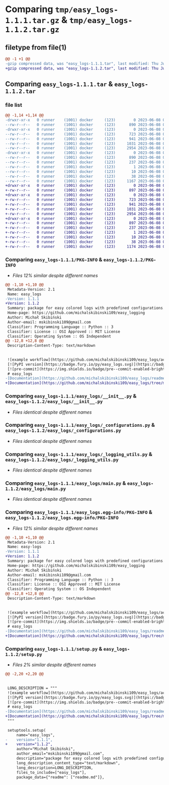 # Comparing `tmp/easy_logs-1.1.1.tar.gz` & `tmp/easy_logs-1.1.2.tar.gz`

## filetype from file(1)

```diff
@@ -1 +1 @@
-gzip compressed data, was "easy_logs-1.1.1.tar", last modified: Thu Jun  8 07:15:44 2023, max compression
+gzip compressed data, was "easy_logs-1.1.2.tar", last modified: Thu Jun  8 07:18:15 2023, max compression
```

## Comparing `easy_logs-1.1.1.tar` & `easy_logs-1.1.2.tar`

### file list

```diff
@@ -1,14 +1,14 @@
-drwxr-xr-x   0 runner    (1001) docker     (123)        0 2023-06-08 07:15:44.843630 easy_logs-1.1.1/
--rw-r--r--   0 runner    (1001) docker     (123)      890 2023-06-08 07:15:44.843630 easy_logs-1.1.1/PKG-INFO
-drwxr-xr-x   0 runner    (1001) docker     (123)        0 2023-06-08 07:15:44.843630 easy_logs-1.1.1/easy_logs/
--rw-r--r--   0 runner    (1001) docker     (123)      723 2023-06-08 07:15:30.000000 easy_logs-1.1.1/easy_logs/__init__.py
--rw-r--r--   0 runner    (1001) docker     (123)      941 2023-06-08 07:15:30.000000 easy_logs-1.1.1/easy_logs/_configurations.py
--rw-r--r--   0 runner    (1001) docker     (123)     1031 2023-06-08 07:15:30.000000 easy_logs-1.1.1/easy_logs/_logging_utils.py
--rw-r--r--   0 runner    (1001) docker     (123)     2954 2023-06-08 07:15:30.000000 easy_logs-1.1.1/easy_logs/main.py
-drwxr-xr-x   0 runner    (1001) docker     (123)        0 2023-06-08 07:15:44.843630 easy_logs-1.1.1/easy_logs.egg-info/
--rw-r--r--   0 runner    (1001) docker     (123)      890 2023-06-08 07:15:44.000000 easy_logs-1.1.1/easy_logs.egg-info/PKG-INFO
--rw-r--r--   0 runner    (1001) docker     (123)      237 2023-06-08 07:15:44.000000 easy_logs-1.1.1/easy_logs.egg-info/SOURCES.txt
--rw-r--r--   0 runner    (1001) docker     (123)        1 2023-06-08 07:15:44.000000 easy_logs-1.1.1/easy_logs.egg-info/dependency_links.txt
--rw-r--r--   0 runner    (1001) docker     (123)       10 2023-06-08 07:15:44.000000 easy_logs-1.1.1/easy_logs.egg-info/top_level.txt
--rw-r--r--   0 runner    (1001) docker     (123)       38 2023-06-08 07:15:44.843630 easy_logs-1.1.1/setup.cfg
--rw-r--r--   0 runner    (1001) docker     (123)     1167 2023-06-08 07:15:30.000000 easy_logs-1.1.1/setup.py
+drwxr-xr-x   0 runner    (1001) docker     (123)        0 2023-06-08 07:18:15.104111 easy_logs-1.1.2/
+-rw-r--r--   0 runner    (1001) docker     (123)      897 2023-06-08 07:18:15.104111 easy_logs-1.1.2/PKG-INFO
+drwxr-xr-x   0 runner    (1001) docker     (123)        0 2023-06-08 07:18:15.104111 easy_logs-1.1.2/easy_logs/
+-rw-r--r--   0 runner    (1001) docker     (123)      723 2023-06-08 07:18:05.000000 easy_logs-1.1.2/easy_logs/__init__.py
+-rw-r--r--   0 runner    (1001) docker     (123)      941 2023-06-08 07:18:05.000000 easy_logs-1.1.2/easy_logs/_configurations.py
+-rw-r--r--   0 runner    (1001) docker     (123)     1031 2023-06-08 07:18:05.000000 easy_logs-1.1.2/easy_logs/_logging_utils.py
+-rw-r--r--   0 runner    (1001) docker     (123)     2954 2023-06-08 07:18:05.000000 easy_logs-1.1.2/easy_logs/main.py
+drwxr-xr-x   0 runner    (1001) docker     (123)        0 2023-06-08 07:18:15.104111 easy_logs-1.1.2/easy_logs.egg-info/
+-rw-r--r--   0 runner    (1001) docker     (123)      897 2023-06-08 07:18:15.000000 easy_logs-1.1.2/easy_logs.egg-info/PKG-INFO
+-rw-r--r--   0 runner    (1001) docker     (123)      237 2023-06-08 07:18:15.000000 easy_logs-1.1.2/easy_logs.egg-info/SOURCES.txt
+-rw-r--r--   0 runner    (1001) docker     (123)        1 2023-06-08 07:18:15.000000 easy_logs-1.1.2/easy_logs.egg-info/dependency_links.txt
+-rw-r--r--   0 runner    (1001) docker     (123)       10 2023-06-08 07:18:15.000000 easy_logs-1.1.2/easy_logs.egg-info/top_level.txt
+-rw-r--r--   0 runner    (1001) docker     (123)       38 2023-06-08 07:18:15.104111 easy_logs-1.1.2/setup.cfg
+-rw-r--r--   0 runner    (1001) docker     (123)     1174 2023-06-08 07:18:05.000000 easy_logs-1.1.2/setup.py
```

### Comparing `easy_logs-1.1.1/PKG-INFO` & `easy_logs-1.1.2/PKG-INFO`

 * *Files 12% similar despite different names*

```diff
@@ -1,10 +1,10 @@
 Metadata-Version: 2.1
 Name: easy_logs
-Version: 1.1.1
+Version: 1.1.2
 Summary: package for easy colored logs with predefined configurations.
 Home-page: https://github.com/michalskibinski109/easy_logging
 Author: Michał Skibiński
 Author-email: mskibinski109@gmail.com
 Classifier: Programming Language :: Python :: 3
 Classifier: License :: OSI Approved :: MIT License
 Classifier: Operating System :: OS Independent
@@ -12,8 +12,8 @@
 Description-Content-Type: text/markdown
 
 
 ![example workflow](https://github.com/michalskibinski109/easy_logs/actions/workflows/python-app.yml/badge.svg)
 [![PyPI version](https://badge.fury.io/py/easy_logs.svg)](https://badge.fury.io/py/miskibin)
 [![pre-commit](https://img.shields.io/badge/pre--commit-enabled-brightgreen?logo=pre-commit)](https://github.com/pre-commit/pre-commit)
 # easy_logs
-[Documentation](https://github.com/michalskibinski109/easy_logs/readme.md)
+[Documentation](https://github.com/michalskibinski109/easy_logs/tree/main#readme)
```

### Comparing `easy_logs-1.1.1/easy_logs/__init__.py` & `easy_logs-1.1.2/easy_logs/__init__.py`

 * *Files identical despite different names*

### Comparing `easy_logs-1.1.1/easy_logs/_configurations.py` & `easy_logs-1.1.2/easy_logs/_configurations.py`

 * *Files identical despite different names*

### Comparing `easy_logs-1.1.1/easy_logs/_logging_utils.py` & `easy_logs-1.1.2/easy_logs/_logging_utils.py`

 * *Files identical despite different names*

### Comparing `easy_logs-1.1.1/easy_logs/main.py` & `easy_logs-1.1.2/easy_logs/main.py`

 * *Files identical despite different names*

### Comparing `easy_logs-1.1.1/easy_logs.egg-info/PKG-INFO` & `easy_logs-1.1.2/easy_logs.egg-info/PKG-INFO`

 * *Files 12% similar despite different names*

```diff
@@ -1,10 +1,10 @@
 Metadata-Version: 2.1
 Name: easy-logs
-Version: 1.1.1
+Version: 1.1.2
 Summary: package for easy colored logs with predefined configurations.
 Home-page: https://github.com/michalskibinski109/easy_logging
 Author: Michał Skibiński
 Author-email: mskibinski109@gmail.com
 Classifier: Programming Language :: Python :: 3
 Classifier: License :: OSI Approved :: MIT License
 Classifier: Operating System :: OS Independent
@@ -12,8 +12,8 @@
 Description-Content-Type: text/markdown
 
 
 ![example workflow](https://github.com/michalskibinski109/easy_logs/actions/workflows/python-app.yml/badge.svg)
 [![PyPI version](https://badge.fury.io/py/easy_logs.svg)](https://badge.fury.io/py/miskibin)
 [![pre-commit](https://img.shields.io/badge/pre--commit-enabled-brightgreen?logo=pre-commit)](https://github.com/pre-commit/pre-commit)
 # easy_logs
-[Documentation](https://github.com/michalskibinski109/easy_logs/readme.md)
+[Documentation](https://github.com/michalskibinski109/easy_logs/tree/main#readme)
```

### Comparing `easy_logs-1.1.1/setup.py` & `easy_logs-1.1.2/setup.py`

 * *Files 2% similar despite different names*

```diff
@@ -2,20 +2,20 @@
 
 
 LONG_DESCRIPTION = """
 ![example workflow](https://github.com/michalskibinski109/easy_logs/actions/workflows/python-app.yml/badge.svg)
 [![PyPI version](https://badge.fury.io/py/easy_logs.svg)](https://badge.fury.io/py/miskibin)
 [![pre-commit](https://img.shields.io/badge/pre--commit-enabled-brightgreen?logo=pre-commit)](https://github.com/pre-commit/pre-commit)
 # easy_logs
-[Documentation](https://github.com/michalskibinski109/easy_logs/readme.md)
+[Documentation](https://github.com/michalskibinski109/easy_logs/tree/main#readme)
 """
 
 setuptools.setup(
     name="easy_logs",
-    version="1.1.1",
+    version="1.1.2",
     author="Michał Skibiński",
     author_email="mskibinski109@gmail.com",
     description="package for easy colored logs with predefined configurations.",
     long_description_content_type="text/markdown",
     long_description=LONG_DESCRIPTION,
     files_to_include=["easy_logs"],
     package_data={"readme": ["readme.md"]},
```

